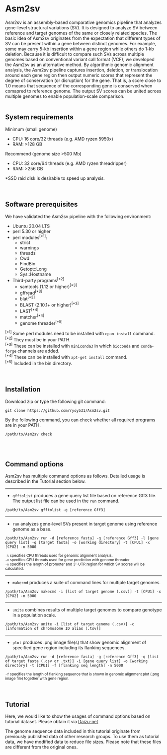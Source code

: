 # Asm2sv
Asm2sv is an assembly-based comparative genomics pipeline that analyzes gene-level structural variations (SV). It is designed to analyze SV between reference and target genomes of the same or closely related species. The basic idea of Asm2sv originates from the expectation that different types of SV can be present within a gene between distinct genomes. For example, some may carry 5-kb insertion within a gene region while others do 1-kb deletion. Because it is difficult to compare such SVs across multiple genomes based on conventional variant call format (VCF), we developed the Asm2sv as an alternative method. By algorithmic genomic alignment analysis, the Asm2sv pipeline captures insertion, deletion, or translocation around each gene region then output numeric scores that represent the degree of conservation (or disruption) for the gene. That is, a score close to 1.0 means that sequence of the corresponding gene is conserved when comapred to reference genome. The output SV scores can be united across multiple genomes to enable population-scale comparison. 
<br></br>

## System requirements
Minimum (small genome)  
- CPU: 16 core/32 threads (e.g. AMD ryzen 5950x)
- RAM: >128 GB

Recommend (genome size >500 Mb)
- CPU: 32 core/64 threads (e.g. AMD ryzen threadripper)
- RAM: >256 GB

*SSD raid disk is desirable to speed up analysis.  
<br></br>

## Software prerequisites
We have validated the Asm2sv pipeline with the following environment:  
- Ubuntu 20.04 LTS
- perl 5.30 or higher
- perl modules<sup>[*1]</sup>: 
  - strict
  - warnings
  - threads
  - Cwd
  - FindBin
  - Getopt::Long
  - Sys::Hostname
- Third-party programs<sup>[*2]</sup>
  - samtools (1.12 or higher)<sup>[*3]</sup>
  - gffread<sup>[*3]</sup>
  - blat<sup>[*3]</sup>
  - BLAST (2.10.1+ or higher)<sup>[*3]</sup>
  - LAST<sup>[*4]</sup>
  - matcher<sup>[*4]</sup>
  - genome threader<sup>[*5]</sup>

<sup>[*1]</sup> Some perl modules need to be installed with `cpan install` command.  
<sup>[*2]</sup> They must be in your PATH.  
<sup>[*3]</sup> These can be installed with `miniconda3` in which `bioconda` and `conda-forge` channels are added.  
<sup>[*4]</sup> These can be installed with `apt-get install` command.  
<sup>[*5]</sup> Included in the bin directory.  
<br></br>

## Installation
Download zip or type the following git command:
```
git clone https://github.com/ryoy531/Asm2sv.git
```

By the following command, you can check whether all required programs are in your PATH.
```
/path/to/Asm2sv check
```
<br></br>

## Command options
Asm2sv has multiple command options as follows. Detailed usage is described in the Tutorial section below.  

***
- `gfftolist` produces a gene query list file based on reference Gff3 file. The output list file can be used in the `run` command.
```
/path/to/Asm2sv gfftolist -g [reference Gff3]
```
***
- `run` analyzes gene-level SVs present in target genome using reference genome as a base.  
```
/path/to/Asm2sv run -d [reference fasta] -g [reference Gff3] -l [gene query list] -q [target fasta] -o [working directory] -t [CPU1] -x [CPU2] -n 5000
```
<sup>`-t` specifies CPU threads used for genomic alignment analysis.</sup>  
<sup>`-x` specifies CPU threads used for gene prediction with genome threader.</sup>  
<sup>`-n` specifies the length of promoter and 3'-UTR region for which SV scores will be calculated.</sup>  
***
- `makecmd` produces a suite of command lines for multiple target genomes.
```
/path/to/Asm2sv makecmd -i [list of target genome (.csv)] -t [CPU1] -x [CPU2] -n 5000
```
***
- `unite` combines results of multiple target genomes to compare genotype in a population scale.
```
/path/to/Asm2sv unite -i [list of target genome (.csv)] -c [information of chromosome ID alias (.tsv)]
```
***
- `plot` produces .png image file(s) that show genomic alignment of specified gene region including its flanking sequences.
```
/path/to/Asm2sv run -d [reference fasta] -g [reference Gff3] -q [list of target fasta (.csv or .txt)] -i [gene query list] -o [working directory] -t [CPU1] -f [flanking seq length] -n 5000
```
<sup>`-f` specifies the length of flanking sequence that is shown in genomic alignment plot (.png image file) together with gene region.</sup>  
<br></br>

## Tutorial
Here, we would like to show the usages of command options based on tutorial dataset. Please obtain it via [Daizu-net](https://daizu-net.dna.affrc.go.jp/ap/top)


The genome sequence data included in this tutorial originate from previously published data of other research groups. To use them as tutorial data, we have modified data to reduce file sizes. Please note that these files are different from the original ones.
